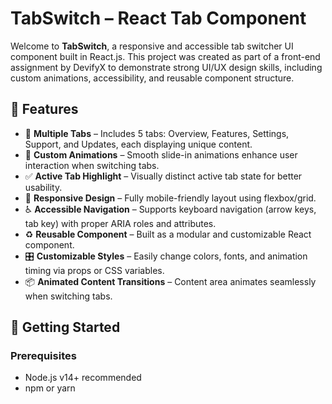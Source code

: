 # TabSwitch – React Tab Component

Welcome to **TabSwitch**, a responsive and accessible tab switcher UI component built in React.js. This project was created as part of a front-end assignment by DevifyX to demonstrate strong UI/UX design skills, including custom animations, accessibility, and reusable component structure.

## 🌟 Features

- 🔢 **Multiple Tabs** – Includes 5 tabs: Overview, Features, Settings, Support, and Updates, each displaying unique content.
- 🎨 **Custom Animations** – Smooth slide-in animations enhance user interaction when switching tabs.
- ✅ **Active Tab Highlight** – Visually distinct active tab state for better usability.
- 📱 **Responsive Design** – Fully mobile-friendly layout using flexbox/grid.
- ♿ **Accessible Navigation** – Supports keyboard navigation (arrow keys, tab key) with proper ARIA roles and attributes.
- ♻️ **Reusable Component** – Built as a modular and customizable React component.
- 🎛️ **Customizable Styles** – Easily change colors, fonts, and animation timing via props or CSS variables.
- 📦 **Animated Content Transitions** – Content area animates seamlessly when switching tabs.

## 🚀 Getting Started

### Prerequisites

- Node.js v14+ recommended
- npm or yarn

